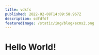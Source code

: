 ```yaml
---
title: vdsfs
published: 2022-02-08T14:09:58.967Z
description: sdfdfdf
featuredImage: /static/img/blog/ecms2.png
---
```

# Hello World!